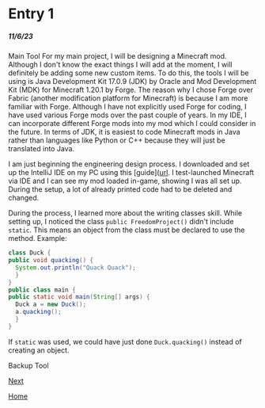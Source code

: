 # Entry 1
##### 11/6/23

Main Tool
For my main project, I will be designing a Minecraft mod. Although I don't know the exact things I will add at the moment, I will definitely be adding some new custom items. To do this, the tools I will be using is  Java Development Kit 17.0.9 (JDK) by Oracle and Mod Development Kit (MDK) for Minecraft 1.20.1 by Forge.
The reason why I chose Forge over Fabric (another modification platform for Minecraft) is because I am more familiar with Forge. Although I have not explicitly used Forge for coding, I have used various Forge mods over the past couple of years. In my IDE, I can incorporate different Forge mods into my mod which I could consider in the future. In terms of JDK, it is easiest to code Minecraft mods in Java rather than languages like Python or C++ because they will just be translated into Java.

I am just beginning the engineering design process. I downloaded and set up the IntelliJ IDE on my PC using this [guide]([url](https://www.youtube.com/watch?v=55qUIf3GMss). I test-launched Minecraft via IDE and I can see my mod loaded in-game, showing I was all set up. During the setup, a lot of already printed code had to be deleted and changed.

During the process, I learned more about the writing classes skill. While setting up, I noticed the class `public FreedomProject()` didn't include `static`. This means an object from the class must be declared to use the method. Example:
  ```java
  class Duck {
  public void quacking() {
    System.out.println("Quack Quack");
    }
  }
  public class main {
  public static void main(String[] args) {
    Duck a = new Duck();
    a.quacking();
    }
  }
  ```
If `static` was used, we could have just done `Duck.quacking()` instead of creating an object.

Backup Tool

[Next](entry02.md)

[Home](../README.md)
